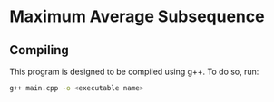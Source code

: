# Maximum Average Subsequence
## Compiling
This program is designed to be compiled using g++. To do so, run:
```bash
g++ main.cpp -o <executable name>
```